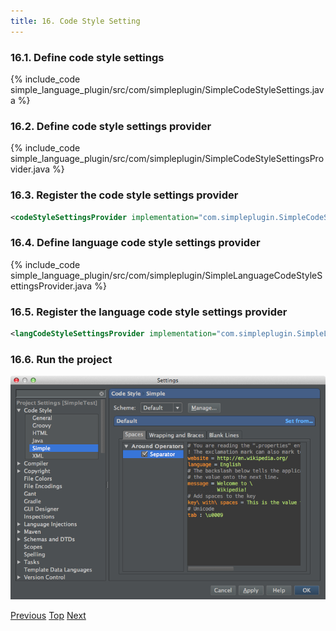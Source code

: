```yaml
---
title: 16. Code Style Setting
---
```


### 16.1. Define code style settings

{% include_code simple_language_plugin/src/com/simpleplugin/SimpleCodeStyleSettings.java %}

### 16.2. Define code style settings provider

{% include_code simple_language_plugin/src/com/simpleplugin/SimpleCodeStyleSettingsProvider.java %}

### 16.3. Register the code style settings provider

```xml
<codeStyleSettingsProvider implementation="com.simpleplugin.SimpleCodeStyleSettingsProvider"/>
```

### 16.4. Define language code style settings provider

{% include_code simple_language_plugin/src/com/simpleplugin/SimpleLanguageCodeStyleSettingsProvider.java %}

### 16.5. Register the language code style settings provider

```xml
<langCodeStyleSettingsProvider implementation="com.simpleplugin.SimpleLanguageCodeStyleSettingsProvider"/>
```

### 16.6. Run the project

![Code Style Settings](img/code_style_settings.png)

[Previous](formatter.md)
[Top](/tutorials/custom_language_support_tutorial.md)
[Next](commenter.md)
